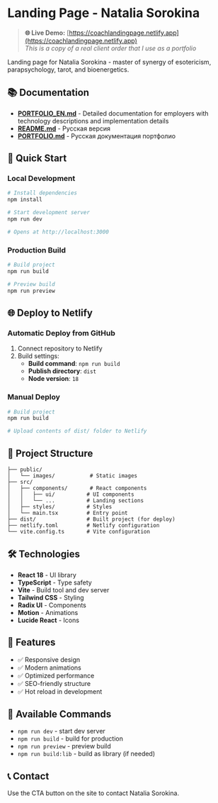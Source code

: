 # Landing Page - Natalia Sorokina

> **🌐 Live Demo:** [https://coachlandingpage.netlify.app](https://coachlandingpage.netlify.app)  
> *This is a copy of a real client order that I use as a portfolio*

Landing page for Natalia Sorokina - master of synergy of esotericism, parapsychology, tarot, and bioenergetics.

## 📚 Documentation

- **[PORTFOLIO_EN.md](./PORTFOLIO_EN.md)** - Detailed documentation for employers with technology descriptions and implementation details
- **[README.md](./README.md)** - Русская версия
- **[PORTFOLIO.md](./PORTFOLIO.md)** - Русская документация портфолио

## 🚀 Quick Start

### Local Development

```bash
# Install dependencies
npm install

# Start development server
npm run dev

# Opens at http://localhost:3000
```

### Production Build

```bash
# Build project
npm run build

# Preview build
npm run preview
```

## 🌐 Deploy to Netlify

### Automatic Deploy from GitHub

1. Connect repository to Netlify
2. Build settings:
   - **Build command**: `npm run build`
   - **Publish directory**: `dist`
   - **Node version**: `18`

### Manual Deploy

```bash
# Build project
npm run build

# Upload contents of dist/ folder to Netlify
```

## 📁 Project Structure

```
├── public/
│   └── images/           # Static images
├── src/
│   ├── components/       # React components
│   │   ├── ui/          # UI components
│   │   └── ...          # Landing sections
│   ├── styles/          # Styles
│   └── main.tsx         # Entry point
├── dist/                # Built project (for deploy)
├── netlify.toml         # Netlify configuration
└── vite.config.ts       # Vite configuration
```

## 🛠 Technologies

- **React 18** - UI library
- **TypeScript** - Type safety
- **Vite** - Build tool and dev server
- **Tailwind CSS** - Styling
- **Radix UI** - Components
- **Motion** - Animations
- **Lucide React** - Icons

## 📝 Features

- ✅ Responsive design
- ✅ Modern animations
- ✅ Optimized performance
- ✅ SEO-friendly structure
- ✅ Hot reload in development

## 🔧 Available Commands

- `npm run dev` - start dev server
- `npm run build` - build for production
- `npm run preview` - preview build
- `npm run build:lib` - build as library (if needed)

## 📞 Contact

Use the CTA button on the site to contact Natalia Sorokina.
